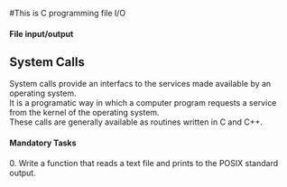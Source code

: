 #This is C programming file I/O

<h4>File input/output </h4>

<h2>System Calls</h2>
System calls provide an interfacs to the services made available by an operating system.</br>
It is a programatic way in which a computer program requests a service from the kernel of the operating system.</br>
These calls are generally available as routines written in C and C++.<br>

<h4>Mandatory Tasks</h4>
0. Write a function that reads a text file and prints to the POSIX standard output.